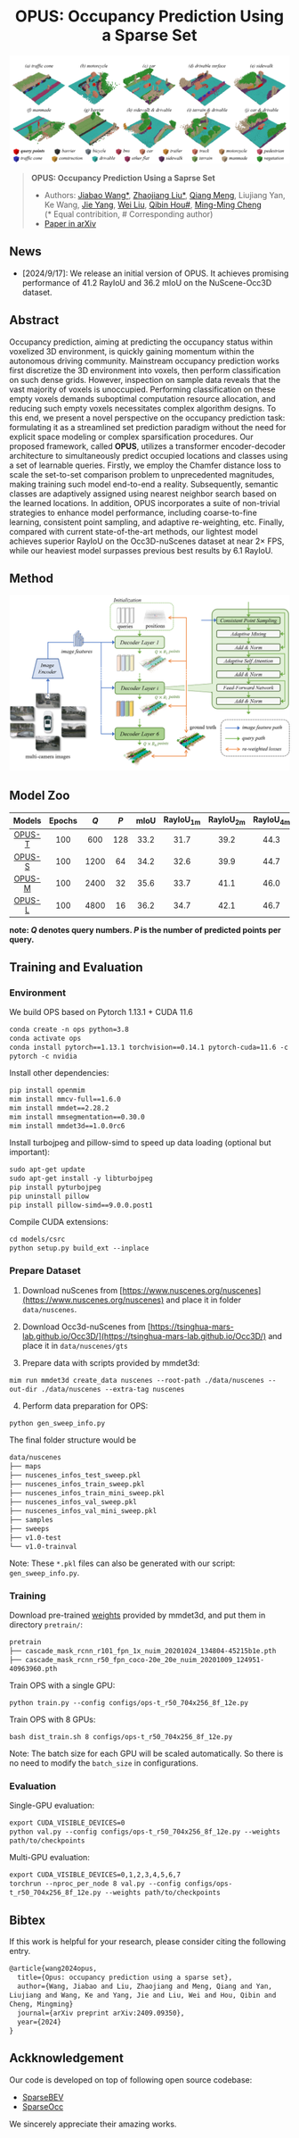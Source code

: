 <div align="center">

# OPUS: Occupancy Prediction Using a Sparse Set
</div>

![demo](demos/teaser.png)

> **OPUS: Occupancy Prediction Using a Saprse Set**
> - Authors: [Jiabao Wang*](https://jbwang1997.github.io/),
> [Zhaojiang Liu*](https://agito555.github.io/),
> [Qiang Meng](https://irvingmeng.github.io/), Liujiang Yan, Ke Wang,
> [Jie Yang](http://www.pami.sjtu.edu.cn/jieyang),
> [Wei Liu](http://www.pami.sjtu.edu.cn/weiliu),
> [Qibin Hou#](https://houqb.github.io/),
> [Ming-Ming Cheng](https://mmcheng.net/cmm/) \
> (* Equal contribition, # Corresponding author)
> - [Paper in arXiv](https://arxiv.org/pdf/2409.09350)

## News

- [2024/9/17]: We release an initial version of OPUS. It achieves promising performance of 41.2 RayIoU and 36.2 mIoU on the NuScene-Occ3D dataset.

## Abstract
Occupancy prediction, aiming at predicting the occupancy status within voxelized 3D environment, is quickly gaining momentum within the autonomous driving community.
Mainstream occupancy prediction works first discretize the 3D environment into voxels, then perform classification on such dense grids. However, inspection on sample data reveals that the vast majority of voxels is unoccupied. Performing classification on these empty voxels demands suboptimal computation resource allocation, and reducing such empty voxels necessitates complex algorithm designs.
To this end, we present a novel perspective on the occupancy prediction task: formulating it as a streamlined set prediction paradigm without the need for explicit space modeling or complex sparsification procedures.
Our proposed framework, called **OPUS**, utilizes a transformer encoder-decoder architecture to simultaneously predict occupied locations and classes using a set of learnable queries.
Firstly, we employ the Chamfer distance loss to scale the set-to-set comparison problem to unprecedented magnitudes, making training such model end-to-end a reality.
Subsequently, semantic classes are adaptively assigned using nearest neighbor search based on the learned locations.
In addition, OPUS incorporates a suite of non-trivial strategies to enhance model performance, including coarse-to-fine learning, consistent point sampling, and adaptive re-weighting, etc.
Finally, compared with current state-of-the-art methods, our lightest model achieves superior RayIoU on the Occ3D-nuScenes dataset at near $2\times$ FPS, while our heaviest model surpasses previous best results by 6.1 RayIoU. 

## Method

![method](demos/structure.png)

## Model Zoo

| Models                                          | Epochs |  *Q* | *P* | mIoU | RayIoU<sub>1m</sub> | RayIoU<sub>2m</sub> | RayIoU<sub>4m</sub> | RayIoU |  FPS | Link |
|:-----------------------------------------------:|:------:|:----:|:---:|:----:|:-------------------:|:-------------------:|:-------------------:|:------:|:----:|:----:|
| [OPUS-T](configs/opus-t_r50_704x256_8f_100e.py) |   100  | 600  | 128 | 33.2 |         31.7        |         39.2        |         44.3        |  38.4  | 22.4 | [Model](https://drive.google.com/file/d/10-dOpejD7gQMYY8aDhrWUXtAEIWO1KZr/view?usp=sharing) |
| [OPUS-S](configs/opus-s_r50_704x256_8f_100e.py) |   100  | 1200 | 64  | 34.2 |         32.6        |         39.9        |         44.7        |  39.1  | 20.7 | [Model](https://drive.google.com/file/d/1g1mkl3ij11wUQPDRjbftXw8cLd6lkBy7/view?usp=sharing) |
| [OPUS-M](configs/opus-m_r50_704x256_8f_100e.py) |   100  | 2400 | 32  | 35.6 |         33.7        |         41.1        |         46.0        |  40.3  | 13.4 | [Model](https://drive.google.com/file/d/1leXwavqWHP0JdkeprB5ynNH8IttHRkQk/view?usp=sharing) |
| [OPUS-L](configs/opus-l_r50_704x256_8f_100e.py) |   100  | 4800 | 16  | 36.2 |         34.7        |         42.1        |         46.7        |  41.2  |  7.2 | [Model](https://drive.google.com/file/d/17Ga2Uk1BPsLIq1tM1qxiK8LTX-GsKP39/view?usp=sharing) |

**note: *Q* denotes query numbers. *P* is the number of predicted points per query.**

## Training and Evaluation

### Environment

We build OPS based on Pytorch 1.13.1 + CUDA 11.6
```
conda create -n ops python=3.8
conda activate ops
conda install pytorch==1.13.1 torchvision==0.14.1 pytorch-cuda=11.6 -c pytorch -c nvidia
```

Install other dependencies:

```
pip install openmim
mim install mmcv-full==1.6.0
mim install mmdet==2.28.2
mim install mmsegmentation==0.30.0
mim install mmdet3d==1.0.0rc6
```

Install turbojpeg and pillow-simd to speed up data loading (optional but important):

```
sudo apt-get update
sudo apt-get install -y libturbojpeg
pip install pyturbojpeg
pip uninstall pillow
pip install pillow-simd==9.0.0.post1
```

Compile CUDA extensions:

```
cd models/csrc
python setup.py build_ext --inplace
```

### Prepare Dataset

1. Download nuScenes from [https://www.nuscenes.org/nuscenes](https://www.nuscenes.org/nuscenes) and place it in folder `data/nuscenes`.

2. Download Occ3d-nuScenes from [https://tsinghua-mars-lab.github.io/Occ3D/](https://tsinghua-mars-lab.github.io/Occ3D/) and place it in `data/nuscenes/gts`

3. Prepare data with scripts provided by mmdet3d:

```
mim run mmdet3d create_data nuscenes --root-path ./data/nuscenes --out-dir ./data/nuscenes --extra-tag nuscenes
```

4. Perform data preparation for OPS:

```
python gen_sweep_info.py
```

The final folder structure would be

```
data/nuscenes
├── maps
├── nuscenes_infos_test_sweep.pkl
├── nuscenes_infos_train_sweep.pkl
├── nuscenes_infos_train_mini_sweep.pkl
├── nuscenes_infos_val_sweep.pkl
├── nuscenes_infos_val_mini_sweep.pkl
├── samples
├── sweeps
├── v1.0-test
└── v1.0-trainval
```

Note: These `*.pkl` files can also be generated with our script: `gen_sweep_info.py`.

### Training

Download pre-trained [weights](https://download.openmmlab.com/mmdetection3d/v0.1.0_models/nuimages_semseg/cascade_mask_rcnn_r50_fpn_coco-20e_20e_nuim/cascade_mask_rcnn_r50_fpn_coco-20e_20e_nuim_20201009_124951-40963960.pth)
provided by mmdet3d, and put them in directory `pretrain/`:


```
pretrain
├── cascade_mask_rcnn_r101_fpn_1x_nuim_20201024_134804-45215b1e.pth
├── cascade_mask_rcnn_r50_fpn_coco-20e_20e_nuim_20201009_124951-40963960.pth
```

Train OPS with a single GPU:

```
python train.py --config configs/ops-t_r50_704x256_8f_12e.py
```

Train OPS with 8 GPUs:

```
bash dist_train.sh 8 configs/ops-t_r50_704x256_8f_12e.py
```

Note: The batch size for each GPU will be scaled automatically. So there is no need to modify the `batch_size` in configurations.

### Evaluation

Single-GPU evaluation:

```
export CUDA_VISIBLE_DEVICES=0
python val.py --config configs/ops-t_r50_704x256_8f_12e.py --weights path/to/checkpoints
```

Multi-GPU evaluation:

```
export CUDA_VISIBLE_DEVICES=0,1,2,3,4,5,6,7
torchrun --nproc_per_node 8 val.py --config configs/ops-t_r50_704x256_8f_12e.py --weights path/to/checkpoints
```

## Bibtex

If this work is helpful for your research, please consider citing the following entry.

```
@article{wang2024opus,
  title={Opus: occupancy prediction using a sparse set},
  author={Wang, Jiabao and Liu, Zhaojiang and Meng, Qiang and Yan, Liujiang and Wang, Ke and Yang, Jie and Liu, Wei and Hou, Qibin and Cheng, Mingming}
  journal={arXiv preprint arXiv:2409.09350},
  year={2024}
}
```

## Ackknowledgement

Our code is developed on top of following open source codebase:

- [SparseBEV](https://github.com/MCG-NJU/SparseBEV)
- [SparseOcc](https://github.com/MCG-NJU/SparseOcc)

We sincerely appreciate their amazing works.

